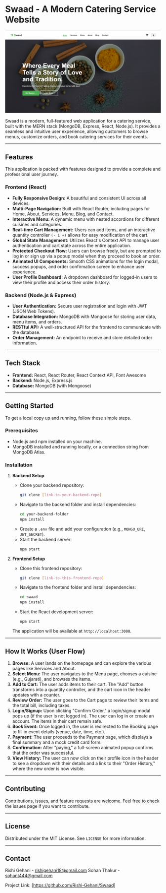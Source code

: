#  Swaad - A Modern Catering Service Website

![Swaad Homepage Screenshot](./swaad/src/assets/Swaad.png)

Swaad is a modern, full-featured web application for a catering service, built with the MERN stack (MongoDB, Express, React, Node.js). It provides a seamless and intuitive user experience, allowing customers to browse menus, customize orders, and book catering services for their events.

---

##   Features

This application is packed with features designed to provide a complete and professional user journey.

### **Frontend (React)**
* **Fully Responsive Design:** A beautiful and consistent UI across all devices.
* **Multi-Page Navigation:** Built with React Router, including pages for Home, About, Services, Menu, Blog, and Contact.
* **Interactive Menu:** A dynamic menu with nested accordions for different cuisines and categories.
* **Real-time Cart Management:** Users can add items, and an interactive quantity controller `(- 1 +)` allows for easy modification of the cart.
* **Global State Management:** Utilizes React's Context API to manage user authentication and cart state across the entire application.
* **Protected Checkout Flow:** Users can browse freely, but are prompted to log in or sign up via a popup modal when they proceed to book an order.
* **Animated UI Components:** Smooth CSS animations for the login modal, success popups, and order confirmation screen to enhance user experience.
* **User Profile Dashboard:** A dropdown dashboard for logged-in users to view their profile and access their order history.

### **Backend (Node.js & Express)**
* **User Authentication:** Secure user registration and login with JWT (JSON Web Tokens).
* **Database Integration:** MongoDB with Mongoose for storing user data, menu items, and orders.
* **RESTful API:** A well-structured API for the frontend to communicate with the database.
* **Order Management:** An endpoint to receive and store detailed order information.

---

##   Tech Stack

* **Frontend:** React, React Router, React Context API, Font Awesome
* **Backend:** Node.js, Express.js
* **Database:** MongoDB (with Mongoose)

---

##   Getting Started

To get a local copy up and running, follow these simple steps.

### **Prerequisites**
* Node.js and npm installed on your machine.
* MongoDB installed and running locally, or a connection string from MongoDB Atlas.

### **Installation**

1.  **Backend Setup**
    * Clone your backend repository:
        ```sh
        git clone [link-to-your-backend-repo]
        ```
    * Navigate to the backend folder and install dependencies:
        ```sh
        cd your-backend-folder
        npm install
        ```
    * Create a `.env` file and add your configuration (e.g., `MONGO_URI`, `JWT_SECRET`).
    * Start the backend server:
        ```sh
        npm start
        ```

2.  **Frontend Setup**
    * Clone this frontend repository:
        ```sh
        git clone [link-to-this-frontend-repo]
        ```
    * Navigate to the frontend folder and install dependencies:
        ```sh
        cd swaad
        npm install
        ```
    * Start the React development server:
        ```sh
        npm start
        ```
    The application will be available at `http://localhost:3000`.

---

##  How It Works (User Flow)

1.  **Browse:** A user lands on the homepage and can explore the various pages like Services and About.
2.  **Select Menu:** The user navigates to the Menu page, chooses a cuisine (e.g., Gujarati), and browses the items.
3.  **Add to Cart:** The user adds items to their cart. The "Add" button transforms into a quantity controller, and the cart icon in the header updates with a counter.
4.  **Review Order:** The user goes to the Cart page to review their items and the total bill, including taxes.
5.  **Login/Signup:** Upon clicking "Confirm Order," a login/signup modal pops up (if the user is not logged in). The user can log in or create an account. The items in their cart remain safe.
6.  **Book Event:** Once logged in, the user is redirected to the Booking page to fill in event details (venue, date, time, etc.).
7.  **Payment:** The user proceeds to the Payment page, which displays a final summary and a mock credit card form.
8.  **Confirmation:** After "paying," a full-screen animated popup confirms that the order was successful.
9.  **View History:** The user can now click on their profile icon in the header to see a dropdown with their details and a link to their "Order History," where the new order is now visible.

---

##   Contributing

Contributions, issues, and feature requests are welcome. Feel free to check the issues page if you want to contribute.

---

##   License

Distributed under the MIT License. See `LICENSE` for more information.

---

##   Contact

Rishi Gehani - rishigehani18@gmail.com
Sohan Thakur - sohant444@gmail.com

Project Link: [https://github.com/Rishi-Gehani/Swaad]